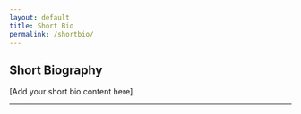 ```yaml
---
layout: default
title: Short Bio
permalink: /shortbio/
---
```


## Short Biography

[Add your short bio content here]

---
